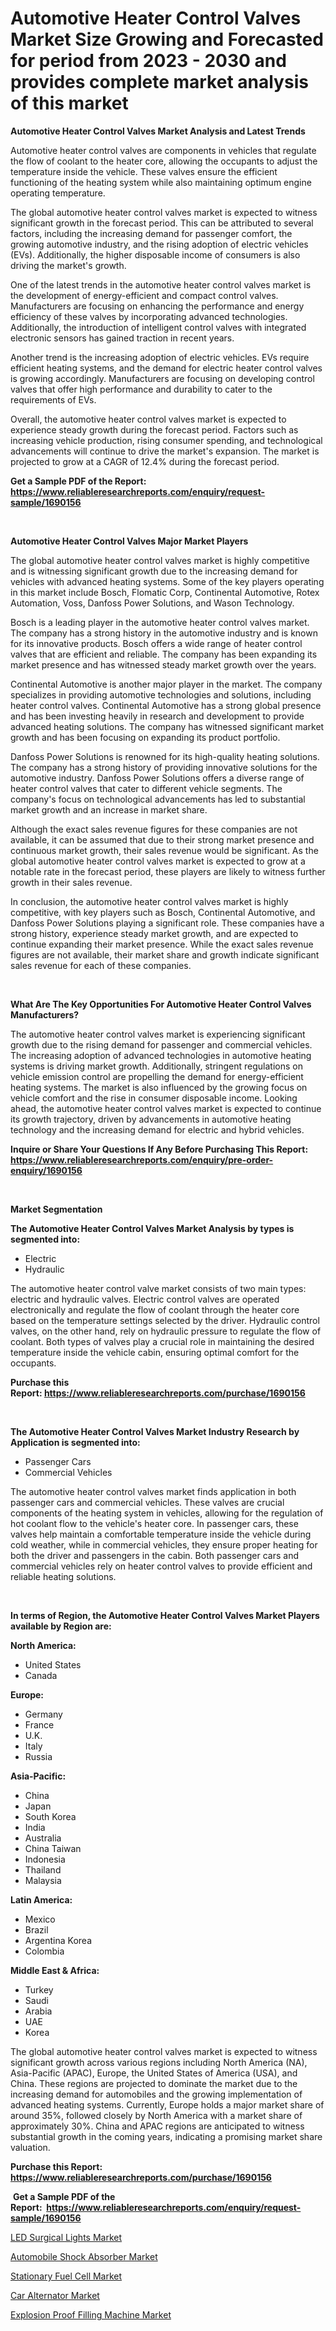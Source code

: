 <p><h1>Automotive Heater Control Valves Market Size Growing and Forecasted for period from 2023 - 2030 and provides complete market analysis of this market</h1></p><p><strong>Automotive Heater Control Valves Market Analysis and Latest Trends</strong></p>
<p><p>Automotive heater control valves are components in vehicles that regulate the flow of coolant to the heater core, allowing the occupants to adjust the temperature inside the vehicle. These valves ensure the efficient functioning of the heating system while also maintaining optimum engine operating temperature.</p><p>The global automotive heater control valves market is expected to witness significant growth in the forecast period. This can be attributed to several factors, including the increasing demand for passenger comfort, the growing automotive industry, and the rising adoption of electric vehicles (EVs). Additionally, the higher disposable income of consumers is also driving the market's growth.</p><p>One of the latest trends in the automotive heater control valves market is the development of energy-efficient and compact control valves. Manufacturers are focusing on enhancing the performance and energy efficiency of these valves by incorporating advanced technologies. Additionally, the introduction of intelligent control valves with integrated electronic sensors has gained traction in recent years.</p><p>Another trend is the increasing adoption of electric vehicles. EVs require efficient heating systems, and the demand for electric heater control valves is growing accordingly. Manufacturers are focusing on developing control valves that offer high performance and durability to cater to the requirements of EVs.</p><p>Overall, the automotive heater control valves market is expected to experience steady growth during the forecast period. Factors such as increasing vehicle production, rising consumer spending, and technological advancements will continue to drive the market's expansion. The market is projected to grow at a CAGR of 12.4% during the forecast period.</p></p>
<p><strong>Get a Sample PDF of the Report:&nbsp; <a href="https://www.reliableresearchreports.com/enquiry/request-sample/1690156">https://www.reliableresearchreports.com/enquiry/request-sample/1690156</a></strong></p>
<p>&nbsp;</p>
<p><strong>Automotive Heater Control Valves Major Market Players</strong></p>
<p><p>The global automotive heater control valves market is highly competitive and is witnessing significant growth due to the increasing demand for vehicles with advanced heating systems. Some of the key players operating in this market include Bosch, Flomatic Corp, Continental Automotive, Rotex Automation, Voss, Danfoss Power Solutions, and Wason Technology.</p><p>Bosch is a leading player in the automotive heater control valves market. The company has a strong history in the automotive industry and is known for its innovative products. Bosch offers a wide range of heater control valves that are efficient and reliable. The company has been expanding its market presence and has witnessed steady market growth over the years.</p><p>Continental Automotive is another major player in the market. The company specializes in providing automotive technologies and solutions, including heater control valves. Continental Automotive has a strong global presence and has been investing heavily in research and development to provide advanced heating solutions. The company has witnessed significant market growth and has been focusing on expanding its product portfolio.</p><p>Danfoss Power Solutions is renowned for its high-quality heating solutions. The company has a strong history of providing innovative solutions for the automotive industry. Danfoss Power Solutions offers a diverse range of heater control valves that cater to different vehicle segments. The company's focus on technological advancements has led to substantial market growth and an increase in market share.</p><p>Although the exact sales revenue figures for these companies are not available, it can be assumed that due to their strong market presence and continuous market growth, their sales revenue would be significant. As the global automotive heater control valves market is expected to grow at a notable rate in the forecast period, these players are likely to witness further growth in their sales revenue.</p><p>In conclusion, the automotive heater control valves market is highly competitive, with key players such as Bosch, Continental Automotive, and Danfoss Power Solutions playing a significant role. These companies have a strong history, experience steady market growth, and are expected to continue expanding their market presence. While the exact sales revenue figures are not available, their market share and growth indicate significant sales revenue for each of these companies.</p></p>
<p>&nbsp;</p>
<p><strong>What Are The Key Opportunities For Automotive Heater Control Valves Manufacturers?</strong></p>
<p><p>The automotive heater control valves market is experiencing significant growth due to the rising demand for passenger and commercial vehicles. The increasing adoption of advanced technologies in automotive heating systems is driving market growth. Additionally, stringent regulations on vehicle emission control are propelling the demand for energy-efficient heating systems. The market is also influenced by the growing focus on vehicle comfort and the rise in consumer disposable income. Looking ahead, the automotive heater control valves market is expected to continue its growth trajectory, driven by advancements in automotive heating technology and the increasing demand for electric and hybrid vehicles.</p></p>
<p><strong>Inquire or Share Your Questions If Any Before Purchasing This Report: <a href="https://www.reliableresearchreports.com/enquiry/pre-order-enquiry/1690156">https://www.reliableresearchreports.com/enquiry/pre-order-enquiry/1690156</a></strong></p>
<p>&nbsp;</p>
<p><strong>Market Segmentation</strong></p>
<p><strong>The Automotive Heater Control Valves Market Analysis by types is segmented into:</strong></p>
<p><ul><li>Electric</li><li>Hydraulic</li></ul></p>
<p><p>The automotive heater control valve market consists of two main types: electric and hydraulic valves. Electric control valves are operated electronically and regulate the flow of coolant through the heater core based on the temperature settings selected by the driver. Hydraulic control valves, on the other hand, rely on hydraulic pressure to regulate the flow of coolant. Both types of valves play a crucial role in maintaining the desired temperature inside the vehicle cabin, ensuring optimal comfort for the occupants.</p></p>
<p><strong>Purchase this Report:&nbsp;<a href="https://www.reliableresearchreports.com/purchase/1690156">https://www.reliableresearchreports.com/purchase/1690156</a></strong></p>
<p>&nbsp;</p>
<p><strong>The Automotive Heater Control Valves Market Industry Research by Application is segmented into:</strong></p>
<p><ul><li>Passenger Cars</li><li>Commercial Vehicles</li></ul></p>
<p><p>The automotive heater control valves market finds application in both passenger cars and commercial vehicles. These valves are crucial components of the heating system in vehicles, allowing for the regulation of hot coolant flow to the vehicle's heater core. In passenger cars, these valves help maintain a comfortable temperature inside the vehicle during cold weather, while in commercial vehicles, they ensure proper heating for both the driver and passengers in the cabin. Both passenger cars and commercial vehicles rely on heater control valves to provide efficient and reliable heating solutions.</p></p>
<p>&nbsp;</p>
<p><strong>In terms of Region, the Automotive Heater Control Valves Market Players available by Region are:</strong></p>
<p>
    <p> <strong> North America: </strong>
        <ul>
            <li>United States</li>
            <li>Canada</li>
        </ul>
        </p> 
    <p> <strong> Europe: </strong>
        <ul>
            <li>Germany</li>
            <li>France</li>
            <li>U.K.</li>
            <li>Italy</li>
            <li>Russia</li>
        </ul>
        </p> 
    <p> <strong> Asia-Pacific: </strong>
        <ul>
            <li>China</li>
            <li>Japan</li>
            <li>South Korea</li>
            <li>India</li>
            <li>Australia</li>
            <li>China Taiwan</li>
            <li>Indonesia</li>
            <li>Thailand</li>
            <li>Malaysia</li>
        </ul>
        </p> 
    <p> <strong> Latin America: </strong>
        <ul>
            <li>Mexico</li>
            <li>Brazil</li>
            <li>Argentina Korea</li>
            <li>Colombia</li>
        </ul>
        </p> 
    <p> <strong> Middle East & Africa: </strong>
        <ul>
            <li>Turkey</li>
            <li>Saudi</li>
            <li>Arabia</li>
            <li>UAE</li>
            <li>Korea</li>
        </ul>
    </p>
    </p>
<p><p>The global automotive heater control valves market is expected to witness significant growth across various regions including North America (NA), Asia-Pacific (APAC), Europe, the United States of America (USA), and China. These regions are projected to dominate the market due to the increasing demand for automobiles and the growing implementation of advanced heating systems. Currently, Europe holds a major market share of around 35%, followed closely by North America with a market share of approximately 30%. China and APAC regions are anticipated to witness substantial growth in the coming years, indicating a promising market share valuation.</p></p>
<p><strong>Purchase this Report: <a href="https://www.reliableresearchreports.com/purchase/1690156">https://www.reliableresearchreports.com/purchase/1690156</a></strong></p>
<p>&nbsp;<strong>Get a Sample PDF of the Report:&nbsp;&nbsp;<a href="https://www.reliableresearchreports.com/enquiry/request-sample/1690156">https://www.reliableresearchreports.com/enquiry/request-sample/1690156</a></strong></p>
<p><strong></strong></p>
<p><p><a href="https://www.linkedin.com/pulse/led-surgical-lights-market-size-share-amp-trends-analysis-9klpe/">LED Surgical Lights Market</a></p><p><a href="https://github.com/abdelrhmankishk22/Market-Research-Report-List-1/blob/main/automobile-shock-absorber-market.md">Automobile Shock Absorber Market</a></p><p><a href="https://medium.com/@entelaloshi55/stationary-fuel-cell-market-outlook-industry-overview-and-forecast-2023-to-2030-5c9e4976ba2a">Stationary Fuel Cell Market</a></p><p><a href="https://github.com/maliyahmorrow6654/Market-Research-Report-List-1/blob/main/car-alternator-market.md">Car Alternator Market</a></p><p><a href="https://www.linkedin.com/pulse/explosion-proof-filling-machine-market-research-report-unlocks-akmfe/">Explosion Proof Filling Machine Market</a></p></p>